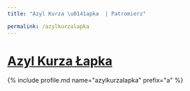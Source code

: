 ```yaml
---
title: "Azyl Kurza \u0141apka  | Patromierz"

permalink: /azylkurzalapka
---
```


# [Azyl Kurza Łapka ](https://patronite.pl/azylkurzalapka)

{% include profile.md name="azylkurzalapka" prefix="a" %}
